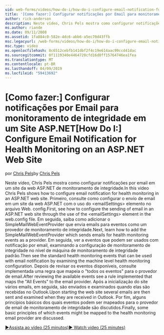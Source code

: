 ```yaml
---
uid: web-forms/videos/how-do-i/how-do-i-configure-email-notification-for-health-monitoring-on-an-aspnet-web-site
title: '[Como fazer:] Configurar notificações por Email para monitoramento de integridade em um Site da Web do ASP.NET | Microsoft Docs'
author: rick-anderson
description: Neste vídeo, Chris Pels mostra como configurar notificações por email em um site da web ASP.NET de monitoramento de integridade. Primeiro, consulte como configurar o envio de e...
ms.author: riande
ms.date: 09/11/2008
ms.assetid: 1fa884c0-582e-4dc6-abb6-a5ec70d43ffb
msc.legacyurl: /web-forms/videos/how-do-i/how-do-i-configure-email-notification-for-health-monitoring-on-an-aspnet-web-site
msc.type: video
ms.openlocfilehash: 8c6512cebfb141dbf2f4c19e614aac99ccd41dac
ms.sourcegitcommit: 0f1119340e4464720cfd16d0ff15764746ea1fea
ms.translationtype: MT
ms.contentlocale: pt-BR
ms.lasthandoff: 04/09/2019
ms.locfileid: "59413692"
---
```

# <a name="how-do-i-configure-email-notification-for-health-monitoring-on-an-aspnet-web-site"></a><span data-ttu-id="ddb7a-104">[Como fazer:] Configurar notificações por Email para monitoramento de integridade em um Site ASP.NET</span><span class="sxs-lookup"><span data-stu-id="ddb7a-104">[How Do I:] Configure Email Notification for Health Monitoring on an ASP.NET Web Site</span></span>

<span data-ttu-id="ddb7a-105">por [Chris Pels](https://twitter.com/chrispels)</span><span class="sxs-lookup"><span data-stu-id="ddb7a-105">by [Chris Pels](https://twitter.com/chrispels)</span></span>

<span data-ttu-id="ddb7a-106">Neste vídeo, Chris Pels mostra como configurar notificações por email em um site da web ASP.NET de monitoramento de integridade.</span><span class="sxs-lookup"><span data-stu-id="ddb7a-106">In this video Chris Pels shows how to configure email notification for health monitoring in an ASP.NET web site.</span></span> <span data-ttu-id="ddb7a-107">Primeiro, consulte como configurar o envio de email em um site da web ASP.NET com o uso do &lt;emailSettings&gt; elemento no arquivo Web. config.</span><span class="sxs-lookup"><span data-stu-id="ddb7a-107">First, see how to configure the sending of email in an ASP.NET web site through the use of the &lt;emailSettings&gt; element in the web.config file.</span></span> <span data-ttu-id="ddb7a-108">Em seguida, saiba como adicionar o SimpleMailWebEventProvider que envia emails para eventos como um provedor de monitoramento de integridade.</span><span class="sxs-lookup"><span data-stu-id="ddb7a-108">Next, learn how to add the SimpleMailWebEventProvider which sends emails for health monitoring events as a provider.</span></span> <span data-ttu-id="ddb7a-109">Em seguida, ver a eventos que podem ser usados com notificação por email, examinando a configuração de monitoramento de integridade no nível de máquina de monitoramento de integridade padrão.</span><span class="sxs-lookup"><span data-stu-id="ddb7a-109">Then see the standard health monitoring events that can be used with email notification by examining the machine level health monitoring configuration.</span></span> <span data-ttu-id="ddb7a-110">Depois de revisar os eventos disponíveis, consulte implementada uma regra que mapeia o "todos os eventos" para o provedor de email.</span><span class="sxs-lookup"><span data-stu-id="ddb7a-110">After reviewing the available events see a rule implemented that maps the "All Events" to the email provider.</span></span> <span data-ttu-id="ddb7a-111">Após a inicialização do site vários emails, em seguida, são enviados e examinados quando elas são recebidas no Outlook.</span><span class="sxs-lookup"><span data-stu-id="ddb7a-111">Upon starting the web site several emails are then sent and examined when they are received in Outlook.</span></span> <span data-ttu-id="ddb7a-112">Por fim, alguns princípios básicos dos quais eventos podem ser mapeados para o provedor de email de monitoramento de integridade são discutidos.</span><span class="sxs-lookup"><span data-stu-id="ddb7a-112">Finally, some basic principles of which events might be mapped to the health monitoring email provider are discussed.</span></span>

[<span data-ttu-id="ddb7a-113">&#9654;Assista ao vídeo (25 minutos)</span><span class="sxs-lookup"><span data-stu-id="ddb7a-113">&#9654; Watch video (25 minutes)</span></span>](https://channel9.msdn.com/Blogs/ASP-NET-Site-Videos/how-do-i-configure-email-notification-for-health-monitoring-on-an-aspnet-web-site)
